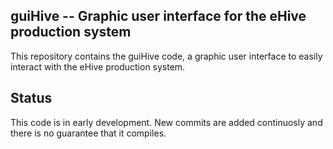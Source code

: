 ## guiHive -- Graphic user interface for the eHive production system

This repository contains the guiHive code, a graphic user interface to easily interact with the eHive production system.

## Status

This code is in early development. New commits are added continuosly and there is no guarantee that it compiles.